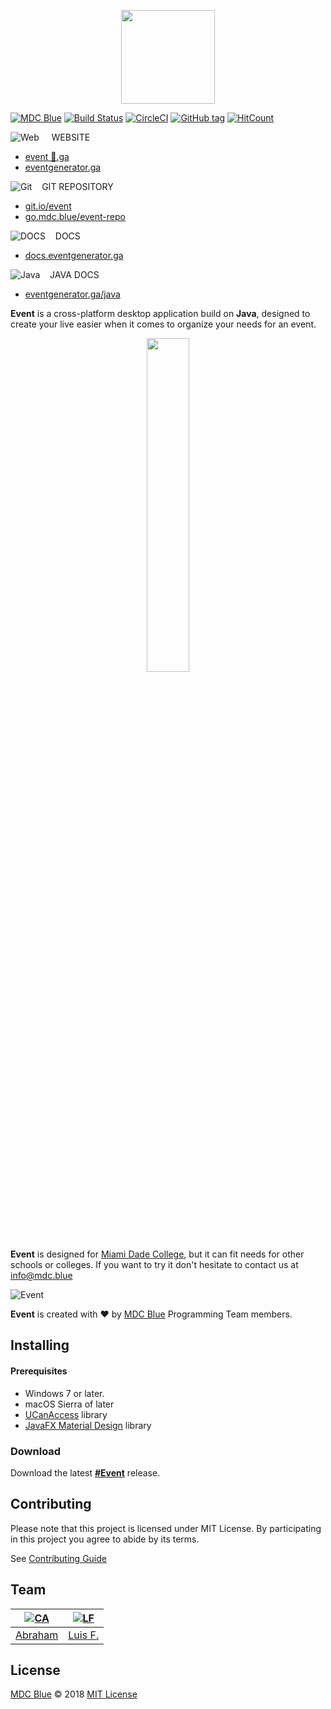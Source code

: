 <p align="center">
  <img src="https://eventgenerator.ga/assets/images/logo.png" width="150px">
</p>

[![MDC Blue](https://mdcblue.shpe.ga/badge.svg)](https://github.com/mdcblue)
[![Build Status](https://img.shields.io/travis/MDCblue/event.svg?logo=travis)](https://travis-ci.org/MDCblue/event)
[![CircleCI](https://circleci.com/gh/MDCblue/event.svg?style=svg&circle-token=9e0b94449621dc7622993c997eca7dd8b9a03aba)](https://circleci.com/gh/MDCblue/event)
[![GitHub tag](https://img.shields.io/github/tag/mdcblue/event.svg?style=flat-square)](https://github.com/MDCblue/event/releases/latest)
[![HitCount](http://hits.dwyl.io/mdcblue/event.svg)](http://hits.dwyl.io/mdcblue/event)


![Web](https://png.icons8.com/ios/16/000000/geography-filled.png) &nbsp; &nbsp; WEBSITE
- [event 🚀.ga](http://event🚀.ga)
- [eventgenerator.ga](https://eventgenerator.ga)

![Git](https://png.icons8.com/color/22/000000/git.png) &nbsp;&nbsp; GIT REPOSITORY

- [git.io/event](https://git.io/event)
- [go.mdc.blue/event-repo](https://go.mdc.blue/event-repo)

![DOCS](https://png.icons8.com/color/22/000000/new-document.png) &nbsp;&nbsp; DOCS

- [docs.eventgenerator.ga](https://docs.eventgenerator.ga)

![Java](https://png.icons8.com/color/22/000000/java-coffee-cup-logo.png) &nbsp;&nbsp; JAVA DOCS

- [eventgenerator.ga/java](https://eventgenerator.ga/java)

**Event** is a cross-platform desktop application build on **Java**, designed to create your live easier when it comes to organize your needs for an event.

<p align="center"><img src="https://cdn.shpe.ga/miami-dade-college.png" width="37%"></p>

**Event** is designed for [Miami Dade College](http://mdc.edu), but it can fit needs for other schools or colleges. If you want to try it don't hesitate to contact us at [info@mdc.blue](mailto:info@mdc.blue)

![Event](https://eventgenerator.ga/assets/images/desktop.png)

**Event** is created with ❤️ by [MDC Blue](https://mdc.blue) Programming Team members.

## Installing

#### Prerequisites

* Windows 7 or later.
* macOS Sierra of later
* [UCanAccess](http://ucanaccess.sourceforge.net/site.html) library
* [JavaFX Material Design](http://www.jfoenix.com/) library

### Download

Download the latest [**\#Event**](https://eventgenerator.ga/#download-section) release.

## Contributing

Please note that this project is licensed under MIT License. By participating in this project you agree to abide by its terms.

See [Contributing Guide](https://github.com/MDCblue/event/blob/master/.github/contribution-guidelines.md)

## Team

|[![CA][abranhe-img]][abranhe]|[![LF][lr-img]][lr]|
| --- | --- |
|[Abraham][abranhe]| [Luis F.][lr] |

## License

[MDC Blue](https://github.com/MDCblue) © 2018 [MIT License](https://github.com/MDCblue/event/blob/master/license)


<!------------- Links --------------->

[abranhe-img]: https://avatars3.githubusercontent.com/u/21347264?s=50
[abranhe]: https://github.com/abranhe
[lr-img]: https://avatars3.githubusercontent.com/u/34631500?s=50
[lr]: https://github.com/LuisRobaina
